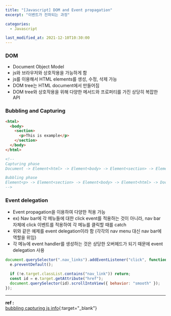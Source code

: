 ```yaml
---
title: "[Javascript] DOM and Event propagation"
excerpt: "이벤트가 전파되는 과정"

categories:
  - Javascript

last_modified_at: 2021-12-10T10:30:00
---
```


### DOM

- Document Object Model
- js와 브라우저와 상호작용을 가능하게 함
- js를 이용해서 HTML elements를 생성, 수정, 삭제 가능
- DOM tree는 HTML document에서 만들어짐
- DOM tree와 상호작용을 위해 다양한 메서드와 프로퍼티를 가진 상당히 복잡한 API

### Bubbling and Capturing

```html
<html>
  <body>
    <section>
      <p>This is example</p>
    </section>
  </body>
</html>

<!--
Capturing phase
Document -> Element<html> -> Element<body> -> Element<section> -> Element<p>

Bubbling phase
Element<p> -> Element<section> -> Element<body> -> Element<html> -> Document
-->
```

### Event delegation

- Event propagation을 이용하여 다양한 적용 가능
- ex) Nav bar에 각 메뉴들에 대한 click event를 적용하는 것이 아니라, nav bar 자체에 click 이벤트를 적용하여 각 메뉴를 클릭할 때를 catch
- 위와 같은 예제를 event delegation이라 함 (각각의 nav menu 대신 nav bar에 역할을 위임)
- 각 메뉴에 event handler를 생성하는 것은 상당한 오버헤드가 되기 때문에 event delegation 사용

```js
document.querySelector(".nav_links").addEventListener("click", function (e) {
  e.preventDefault();

  if (!e.target.classList.contains("nav_link")) return;
  const id = e.target.getAttribute("href");
  document.querySelector(id).scrollIntoView({ behavior: "smooth" });
});
```

---

**ref :**  
[bubbling capturing js info](https://javascript.info/bubbling-and-capturing){:target="\_blank"}
